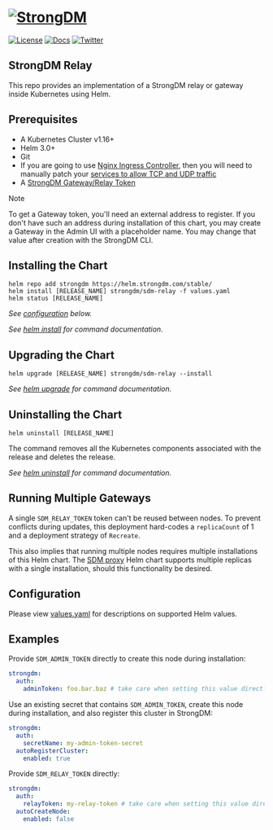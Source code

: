 ﻿# [![StrongDM](../../sdm_icon.png)](https://strongdm.com/)

[![License](https://img.shields.io/badge/License-Apache_2.0-blue.svg)](https://opensource.org/licenses/Apache-2.0)
[![Docs](https://img.shields.io/badge/docs-current-brightgreen.svg)](https://strongdm.com/docs)
[![Twitter](https://img.shields.io/twitter/follow/strongdm.svg?style=social)](https://twitter.com/intent/follow?screen_name=strongdm)

## StrongDM Relay

This repo provides an implementation of a StrongDM relay or gateway inside Kubernetes using Helm.

## Prerequisites

* A Kubernetes Cluster v1.16+
* Helm 3.0+
* Git
* If you are going to use [Nginx Ingress Controller](https://kubernetes.github.io/ingress-nginx/), then you will need to manually patch your [services to allow TCP and UDP traffic](https://kubernetes.github.io/ingress-nginx/user-guide/exposing-tcp-udp-services/)
* A [StrongDM Gateway/Relay Token](https://www.strongdm.com/docs/admin-ui-guide/network/gateways)

> [!NOTE]
> To get a Gateway token, you'll need an external address to register. If you don't have such an address during installation of this chart, you may create a Gateway in the Admin UI with a placeholder name. You may change that value after creation with the StrongDM CLI.

## Installing the Chart

```shell
helm repo add strongdm https://helm.strongdm.com/stable/
helm install [RELEASE_NAME] strongdm/sdm-relay -f values.yaml
helm status [RELEASE_NAME]
```

_See [configuration](#configuration) below._

_See [helm install](https://helm.sh/docs/helm/helm_install/) for command documentation._

## Upgrading the Chart

```shell
helm upgrade [RELEASE_NAME] strongdm/sdm-relay --install
```

_See [helm upgrade](https://helm.sh/docs/helm/helm_upgrade/) for command documentation._

## Uninstalling the Chart

```shell
helm uninstall [RELEASE_NAME]
```

The command removes all the Kubernetes components associated with the release and deletes the release.

_See [helm uninstall](https://helm.sh/docs/helm/helm_uninstall/) for command documentation._

## Running Multiple Gateways

A single `SDM_RELAY_TOKEN` token can't be reused between nodes. To prevent conflicts during updates, this deployment hard-codes a `replicaCount` of 1 and a deployment strategy of `Recreate`.

This also implies that running multiple nodes requires multiple installations of this Helm chart. The [SDM proxy](../sdm-proxy) Helm chart supports multiple replicas with a single installation, should this functionality be desired.

## Configuration

Please view [values.yaml](./values.yaml) for descriptions on supported Helm values.

## Examples

Provide `SDM_ADMIN_TOKEN` directly to create this node during installation:
```yaml
strongdm:
  auth:
    adminToken: foo.bar.baz # take care when setting this value directly
```

Use an existing secret that contains `SDM_ADMIN_TOKEN`, create this node during installation, and also register this cluster in StrongDM:
```yaml
strongdm:
  auth:
    secretName: my-admin-token-secret
  autoRegisterCluster:
    enabled: true
```

Provide `SDM_RELAY_TOKEN` directly:
```yaml
strongdm:
  auth:
    relayToken: my-relay-token # take care when setting this value directly
  autoCreateNode:
    enabled: false
```

